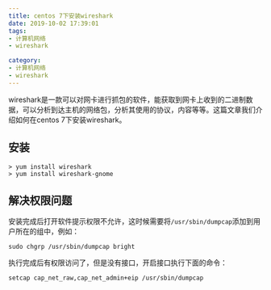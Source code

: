 ```yaml
---
title: centos 7下安装wireshark
date: 2019-10-02 17:39:01
tags:
- 计算机网络
- wireshark

category:
- 计算机网络
- wireshark
---
```

wireshark是一款可以对网卡进行抓包的软件，能获取到网卡上收到的二进制数据，可以分析到达主机的网络包，分析其使用的协议，内容等等。这篇文章我们介绍如何在centos 7下安装wireshark。

## 安装
```shell
> yum install wireshark
> yum install wireshark-gnome
```

## 解决权限问题
安装完成后打开软件提示权限不允许，这时候需要将`/usr/sbin/dumpcap`添加到用户所在的组中，例如：
```shell
sudo chgrp /usr/sbin/dumpcap bright
```

执行完成后有权限访问了，但是没有接口，开启接口执行下面的命令：
```shell
setcap cap_net_raw,cap_net_admin+eip /usr/sbin/dumpcap
```